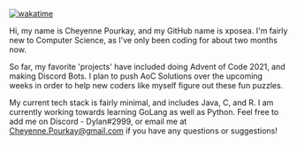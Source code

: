[![wakatime](https://wakatime.com/badge/user/9d6aa63b-01a6-42eb-96d1-74b505122a86/project/8322b5fe-012d-4486-8ccb-94875367bb1e.svg)](https://wakatime.com/badge/user/9d6aa63b-01a6-42eb-96d1-74b505122a86/project/8322b5fe-012d-4486-8ccb-94875367bb1e)

Hi, my name is Cheyenne Pourkay, and my GitHub name is xposea. I'm fairly new to Computer Science, as I've only been coding for about two months now.

So far, my favorite 'projects' have included doing Advent of Code 2021, and making Discord Bots. I plan to push AoC Solutions over the upcoming weeks in order to help new coders like myself figure out these fun puzzles. 

My current tech stack is fairly minimal, and includes Java, C, and R. I am currently working towards learning GoLang as well as Python. Feel free to add me on Discord - Dylan#2999, or email me at Cheyenne.Pourkay@gmail.com if you have any questions or suggestions!

